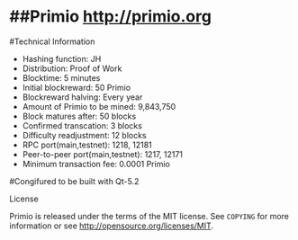 ##Primio
http://primio.org
==============

#Technical Information

* Hashing function:					JH
* Distribution: 						Proof of Work 
* Blocktime:							5 minutes 
* Initial blockreward:				50 Primio 
* Blockreward halving: 				Every year 
* Amount of Primio to be mined: 		9,843,750 
* Block matures after: 				50 blocks
* Confirmed transcation: 			3 blocks 
* Difficulty readjustment:			12 blocks
* RPC port(main,testnet): 			1218, 12181 
* Peer-to-peer port(main,testnet): 	1217, 12171 
* Minimum transaction fee: 			0.0001 Primio 

#Congifured to be built with Qt-5.2

License


Primio is released under the terms of the MIT license. See `COPYING` for more
information or see http://opensource.org/licenses/MIT.
